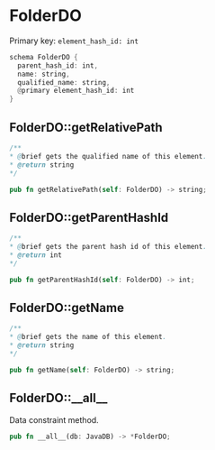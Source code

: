# FolderDO

Primary key: `element_hash_id: int`

```rust
schema FolderDO {
  parent_hash_id: int,
  name: string,
  qualified_name: string,
  @primary element_hash_id: int
}
```
## FolderDO::getRelativePath

```java
/**
* @brief gets the qualified name of this element.
* @return string
*/
```
```rust
pub fn getRelativePath(self: FolderDO) -> string;
```
## FolderDO::getParentHashId

```java
/**
* @brief gets the parent hash id of this element.
* @return int
*/
```
```rust
pub fn getParentHashId(self: FolderDO) -> int;
```
## FolderDO::getName

```java
/**
* @brief gets the name of this element.
* @return string
*/
```
```rust
pub fn getName(self: FolderDO) -> string;
```
## FolderDO::\_\_all\_\_

Data constraint method.

```rust
pub fn __all__(db: JavaDB) -> *FolderDO;
```
